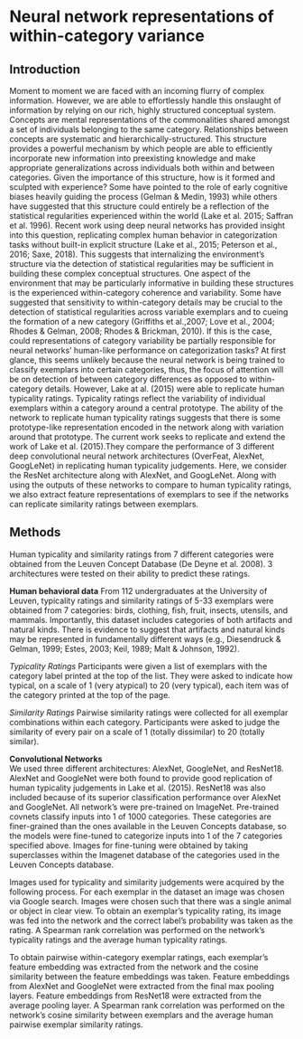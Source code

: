 # Neural network representations of within-category variance 
## Introduction 
Moment to moment we are faced with an incoming flurry of complex information. However, we are able to effortlessly handle this onslaught of information by relying on our rich, highly structured conceptual system. Concepts are mental representations of the commonalities shared amongst a set of individuals belonging to the same category. Relationships between concepts are systematic and hierarchically-structured. This structure provides a powerful mechanism by which people are able to efficiently incorporate new information into preexisting knowledge and make appropriate generalizations across individuals both within and between categories. 
	Given the importance of this structure, how is it formed and sculpted with experience? Some have pointed to the role of early cognitive biases heavily guiding the process (Gelman & Medin, 1993) while others have suggested that this structure could entirely be a reflection of the statistical regularities experienced within the world (Lake et al. 2015; Saffran et al. 1996). Recent work using deep neural networks has provided insight into this question, replicating complex human behavior in categorization tasks without built-in explicit structure (Lake et al., 2015; Peterson et al., 2016; Saxe, 2018). This suggests that internalizing the environment’s structure via the detection of statistical regularities may be sufficient in building these complex conceptual structures. One aspect of the environment that may be particularly informative in building these structures is the experienced within-category coherence and variability. Some have suggested that sensitivity to within-category details may be crucial to the detection of statistical regularities across variable exemplars and to cueing the formation of a new category (Griffiths et al.,2007; Love et al., 2004; Rhodes & Gelman, 2008; Rhodes & Brickman, 2010). If this is the case, could representations of  category variability be partially responsible for neural networks’ human-like performance on categorization tasks? At first glance, this seems unlikely because the neural network is being trained to classify exemplars into certain categories, thus, the focus of attention will be on detection of between category differences as opposed to within-category details. However, Lake at al. (2015) were able to replicate human typicality ratings. Typicality ratings reflect the variability of individual exemplars within a category around a central prototype. The ability of the network to replicate human typicality ratings suggests that there is some prototype-like representation encoded in the network along with variation around that prototype. 
	The current work seeks to replicate and extend the work of Lake et al. (2015).They compare the performance of 3 different deep convolutional neural network architectures (OverFeat, AlexNet, GoogLeNet) in replicating human typicality judgements. Here, we consider the ResNet architecture along with AlexNet, and GoogLeNet. Along with using the outputs of these networks to compare to human typicality ratings, we also extract feature representations of exemplars to see if the networks can replicate similarity ratings between exemplars. 
  
## Methods
Human typicality and similarity ratings from 7 different categories were obtained from the Leuven Concept Database (De Deyne et al. 2008). 3 architectures were tested on their ability to predict these ratings. 

**Human behavioral data**
From 112 undergraduates at the University of Leuven, typicality ratings and similarity ratings of 5-33 exemplars were obtained from 7 categories: birds, clothing, fish, fruit, insects, utensils, and mammals. Importantly, this dataset includes categories of both artifacts and natural kinds. There is evidence to suggest that artifacts and natural kinds may be represented in fundamentally different ways (e.g., Diesendruck & Gelman, 1999; Estes, 2003; Keil, 1989; Malt & Johnson, 1992). 

*Typicality Ratings*
Participants were given a list of exemplars with the category label printed at the top of the list. They were asked to indicate how typical, on a scale of 1 (very atypical) to 20 (very typical), each item was of the category printed at the top of the page.

*Similarity Ratings*
Pairwise similarity ratings were collected for all exemplar combinations within each category. Participants were asked to judge the similarity of every pair on a scale of 1 (totally dissimilar) to 20 (totally similar). 

**Convolutional Networks**  
We used three different architectures: AlexNet, GoogleNet, and ResNet18. AlexNet and GoogleNet were both found to provide good replication of human typicality judgements in Lake et al. (2015). ResNet18 was also included because of its superior classification performance over AlexNet and GoogleNet. All network’s were pre-trained on ImageNet. Pre-trained covnets classify inputs into 1 of 1000 categories. These categories are finer-grained than the ones available in the Leuven Concepts database, so the models were fine-tuned to categorize inputs into 1 of the 7 categories specified above. Images for fine-tuning were obtained by taking superclasses within the Imagenet database of the categories used in the Leuven Concepts database. 

Images used for typicality and similarity judgements were acquired by the following process. For each exemplar in the dataset an image was chosen via Google search. Images were chosen such that there was a single animal or object in clear view. To obtain an exemplar’s typicality rating, its image was fed into the network and the correct label’s probability was taken as the rating. A Spearman rank correlation was performed on the network’s typicality ratings and the average human typicality ratings. 

 To obtain pairwise within-category exemplar ratings, each exemplar’s feature embedding was extracted from the network and the cosine similarity between the feature embeddings was taken. Feature embeddings from AlexNet and GoogleNet were extracted from the final max pooling layers. Feature embeddings from ResNet18 were extracted from the average pooling layer. A Spearman rank correlation was performed on the network’s cosine similarity between exemplars and the average human pairwise exemplar similarity ratings.  

